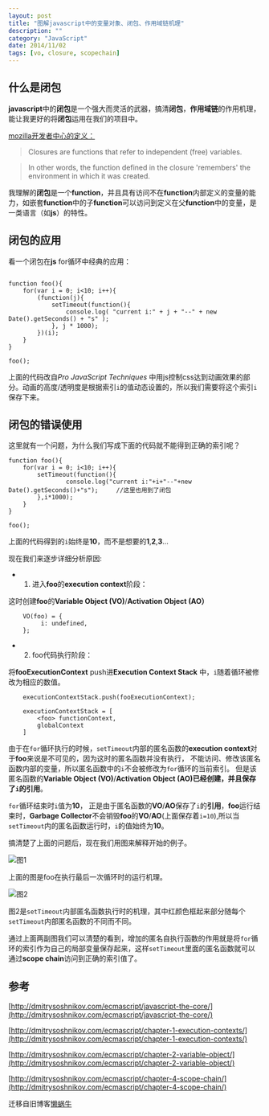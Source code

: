```yaml
---
layout: post
title: "图解javascript中的变量对象、闭包、作用域链机理"
description: ""
category: "JavaScript"
date: 2014/11/02
tags: [vo, closure, scopechain]
---
```


## 什么是闭包

**javascript**中的**闭包**是一个强大而灵活的武器，搞清**闭包**，**作用域链**的作用机理，能让我更好的将**闭包**运用在我们的项目中。

[mozilla开发者中心的定义：](https://developer.mozilla.org/en-US/docs/Web/JavaScript/Guide/Closures)

> Closures are functions that refer to independent (free) variables. 

> In other words, the function defined in the closure 'remembers' the environment in which it was created. 


我理解的**闭包**是一个**function**，并且具有访问不在**function**内部定义的变量的能力，如嵌套**function**中的子**function**可以访问到定义在父**function**中的变量，是一类语言（如**js**）的特性。

 <!-- more -->
 
## 闭包的应用

 
看一个闭包在**js** for循环中经典的应用：


```

function foo(){
	for(var i = 0; i<10; i++){
		(function(j){
			setTimeout(function(){
				console.log( "current i:" + j + "--" + new Date().getSeconds() + "s" );
			}, j * 1000);
		})(i);
    }
}

foo();

```


上面的代码改自*Pro JavaScript Techniques* 中用js控制css达到动画效果的部分。动画的高度/透明度是根据索引`i`的值动态设置的，所以我们需要将这个索引`i`保存下来。

## 闭包的错误使用


这里就有一个问题，为什么我们写成下面的代码就不能得到正确的索引呢？

```
function foo(){
	for(var i = 0; i<10; i++){
		setTimeout(function(){
				console.log("current i:"+i+"--"+new Date().getSeconds()+"s");     //这里也用到了闭包
		},i*1000);
    }
}

foo();
```

上面的代码得到的`i`始终是**10**，而不是想要的**1**,**2**,**3**...


现在我们来逐步详细分析原因:

-    1) 进入**foo**的**execution context**阶段：

这时创建**foo**的**Variable Object (VO)**/**Activation Object (AO）**


		VO(foo) = {
 			 i: undefined,
		};

-    2) foo代码执行阶段：

将**fooExecutionContext** push进**Execution Context Stack** 中，`i`随着循环被修改为相应的数值。


		executionContextStack.push(fooExecutionContext);

		executionContextStack = [ 
			<foo> functionContext,
			globalContext
		]


由于在`for`循环执行的时候，`setTimeout`内部的匿名函数的**execution context**对于**foo**来说是不可见的，因为这时的匿名函数并没有执行， 不能访问、修改该匿名函数内部的变量，所以匿名函数中的`i`不会被修改为`for`循环的当前索引。 但是该匿名函数的**Variable Object (VO)**/**Activation Object (AO)**已经创建，并且保存了`i`的**引用**。


`for`循环结束时`i`值为**10**， 正是由于匿名函数的**VO**/**AO**保存了`i`的**引用**，**foo**运行结束时，**Garbage Collector**不会销毁**foo**的**VO**/**AO**(上面保存着`i=10`),所以当`setTimeout`内的匿名函数运行时，`i`的值始终为**10**。


搞清楚了上面的问题后，现在我们用图来解释开始的例子。

![图1](/img/javascript_scopechain_pic_1.png)

上面的图是foo在执行最后一次循环时的运行机理。


![图2](/img/javascript_scopechain_pic_2.png)

图2是`setTimeout`内部匿名函数执行时的机理，其中红颜色框起来部分随每个`setTimeout`内部匿名函数的不同而不同。



通过上面两副图我们可以清楚的看到，增加的匿名自执行函数的作用就是将`for`循环的索引作为自己的局部变量保存起来，这样`setTimeout`里面的匿名函数就可以通过**scope chain**访问到正确的索引值了。



## 参考

[http://dmitrysoshnikov.com/ecmascript/javascript-the-core/](http://dmitrysoshnikov.com/ecmascript/javascript-the-core/)

[http://dmitrysoshnikov.com/ecmascript/chapter-1-execution-contexts/](http://dmitrysoshnikov.com/ecmascript/chapter-1-execution-contexts/)

[http://dmitrysoshnikov.com/ecmascript/chapter-2-variable-object/](http://dmitrysoshnikov.com/ecmascript/chapter-2-variable-object/)

[http://dmitrysoshnikov.com/ecmascript/chapter-4-scope-chain/](http://dmitrysoshnikov.com/ecmascript/chapter-4-scope-chain/)

迁移自旧博客[懒蜗牛](http://lwn.iteye.com/blog/1604548)

